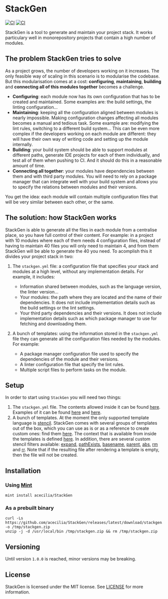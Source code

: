 # StackGen

[![CI](https://github.com/acecilia/StackGen/workflows/CI/badge.svg?branch=master)](https://github.com/acecilia/StackGen/actions)
[![CI](https://codecov.io/gh/acecilia/StackGen/branch/master/graph/badge.svg)](https://codecov.io/github/acecilia/StackGen)

StackGen is a tool to generate and maintain your project stack. It works particulary well in monorepository projects that contain a high number of modules.

## The problem StackGen tries to solve

As a project grows, the number of developers working on it increases. The only feasible way of scaling in this scenario is to modularise the codebase. But this modularisation comes at a cost: **configuring**, **maintaining**, **building** and **connecting all of this modules together** becomes a challenge.

* **Configuring**: each module now has its own configuration that has to be created and maintained. Some examples are: the build settings, the linting configuration...
* **Maintaining**: keeping all the configuration aligned between modules is nearly impossible. Making configuration changes affecting all modules becomes a manual and tedious task. Some example are: modifying the lint rules, switching to a different build system... This can be even more complex if the developers working on each module are different: they will have their own way of writing code and setting up the module internally.
* **Building**: your build system should be able to support modules at different paths, generate IDE projects for each of them individually, and test all of them when pushing to CI. And it should do this in a reasonable amount of time.
* **Connecting all together**: your modules have dependencies between them and with third party modules. You will need to rely on a package manager that can integrate well with your build system and allows you to specify the relations between modules and their versions.

You get the idea: each module will contain multiple configuration files that will be very similar between each other, or the same.

## The solution: how StackGen works

StackGen is able to generate all the files in each module from a centralise place, so you have full control of their content. For example: in a project with 10 modules where each of them needs 4 configuration files, instead of having to maintain 40 files you will only need to maintain 4, and from them StackGen will be able to generate the 40 you need. To acomplish this it divides your project stack in two:

1. The `stackgen.yml` file: a configuration file that specifies your stack and modules at a high level, without any implementation details. For example, it includes:

    * Information shared between modules, such as the language version, the linter version...
    * Your modules: the path where they are located and the name of their dependencies. It does not include implementation details such as the build settings or the lint settings.
    * Your third party dependencies and their versions. It does not include implementation details such as which package manager to use for fetching and downloading them.

2. A bunch of templates: using the information stored in the `stackgen.yml` file they can generate all the configuration files needed by the modules. For example:

    * A package manager configuration file used to specify the dependencies of the module and their versions.
    * A linter configuration file that specify the lint rules.
    * Multiple script files to perform tasks on the module.

## Setup

In order to start using `StackGen` you will need two things:

1. The `stackgen.yml` file. The contents allowed inside it can be found [here](Documentation/Reference/structs/StackGenFile.md). Examples of it can be found [here](Examples/swift/stackgen.yml) and [here](stackgen.yml).
2. A bunch of templates. At the moment the only supported template language is [stencil](https://github.com/stencilproject/Stencil). StackGen comes with several groups of templates out of the box, which you can use as is or as a reference to create custom ones: find them [here](StackGenTemplates). The context that is available from inside the templates is defined [here](Documentation/Reference/structs/Context.Output.md). In addition, there are several custom stencil filters available: [expand](Documentation/Reference/classes/TemplateEngine.Stencil.Filter.ExpandDependencies.md), [pathExists](Documentation/Reference/classes/TemplateEngine.Stencil.Filter.PathExists.md), [basename](Documentation/Reference/classes/TemplateEngine.Stencil.Filter.Basename.md), [parent](Documentation/Reference/classes/TemplateEngine.Stencil.Filter.Parent.md), [abs](Documentation/Reference/classes/TemplateEngine.Stencil.Filter.Absolut.md), [rm](Documentation/Reference/classes/TemplateEngine.Stencil.Filter.RelativeToModule.md) and [rr](Documentation/Reference/classes/TemplateEngine.Stencil.Filter.RelativeToRoot.md). Note that if the resulting file after rendering a template is empty, then the file will not be created.

## Installation

### Using [Mint](https://github.com/yonaskolb/Mint)

```shell
mint install acecilia/StackGen
```

### As a prebuilt binary

```shell
curl -Ls https://github.com/acecilia/StackGen/releases/latest/download/stackgen.zip -o /tmp/stackgen.zip
unzip -j -d /usr/local/bin /tmp/stackgen.zip && rm /tmp/stackgen.zip
```

## Versioning

Until version `1.0.0` is reached, minor versions may be breaking.

## License

StackGen is licensed under the MIT license. See [LICENSE](LICENSE) for more information.
